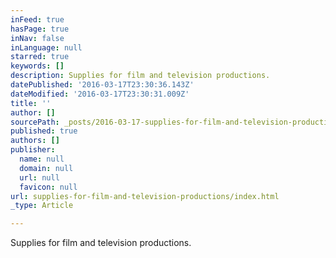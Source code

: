 ```yaml
---
inFeed: true
hasPage: true
inNav: false
inLanguage: null
starred: true
keywords: []
description: Supplies for film and television productions.
datePublished: '2016-03-17T23:30:36.143Z'
dateModified: '2016-03-17T23:30:31.009Z'
title: ''
author: []
sourcePath: _posts/2016-03-17-supplies-for-film-and-television-productions.md
published: true
authors: []
publisher:
  name: null
  domain: null
  url: null
  favicon: null
url: supplies-for-film-and-television-productions/index.html
_type: Article

---
```

Supplies for film and television productions.
